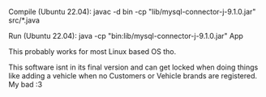 Compile (Ubuntu 22.04):
    javac -d bin -cp "lib/mysql-connector-j-9.1.0.jar" src/*.java

Run (Ubuntu 22.04):
    java -cp "bin:lib/mysql-connector-j-9.1.0.jar" App

This probably works for most Linux based OS tho.

This software isnt in its final version and can get locked when doing things like adding a vehicle when no Customers or Vehicle brands are registered. My bad :3